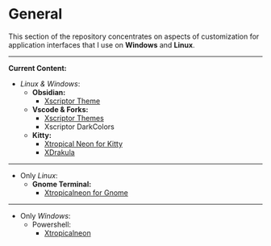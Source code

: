 # General

This section of the repository concentrates on aspects of customization for application interfaces that I use on **Windows** and **Linux**.

---

**Current Content:**

- *Linux & Windows*:
    - **Obsidian:**
        - [Xscriptor Theme](./obsidian/themes/xscriptor-theme/README.md)
    - **Vscode & Forks:**
        - [Xscriptor Themes](./vscodethemes/xscriptor-themes/README.md)
        - Xscriptor DarkColors
    - **Kitty:**
        - [Xtropical Neon for Kitty](./kitty/themes/xtropicalneon/README.md)
        - [XDrakula](./kitty/themes/xdracula/)

---

- Only *Linux*:
    - **Gnome Terminal:**
        - [Xtropicalneon for Gnome](./gnome-terminal/xtropicalneon/README.md)

---

- Only *Windows*:
    - Powershell:
        - [Xtropicalneon](./powershell/themes/README.md)